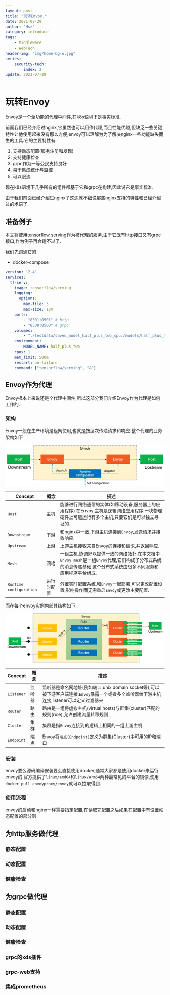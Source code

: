 ```yaml
---
layout: post
title: "玩转Envoy."
date: 2021-07-29
author: "Hsz"
category: introduce
tags:
    - Middleware
    - WebTech
header-img: "img/home-bg-o.jpg"
series:
    security-tech:
        index: 2
update: 2021-07-29
---
```

# 玩转Envoy

Envoy是一个全功能的代理中间件,在k8s语境下是事实标准.

<!--more-->

前面我们已经介绍过nginx,它虽然也可以用作代理,而且性能优越,但缺乏一些关键特性让他使用起来没有那么方便,envoy可以理解为为了解决nginx一些功能缺失而生的工具.它的主要特性有:

1. 支持动态配置(服务注册和发现)
2. 支持健康检查
3. grpc作为一等公民支持良好
4. 易于集成统计与监控
5. 可以限流

现在k8s语境下几乎所有的组件都基于它和grpc在构建,因此说它是事实标准.

由于我们前面已经介绍过nginx了这边就不细说那些nginx支持的特性和已经介绍过的术语了.

## 准备例子

本文将使用[tensorflow serving](https://github.com/tensorflow/serving)作为被代理的服务,由于它既有http接口又有grpc接口,作为例子再合适不过了.

我们先跑通它的

+ docker-compose

```yaml
version: '2.4'
services:
  tf-serv:
    image: tensorflow/serving
    logging:
      options:
        max-file: 3
        max-size: 10m
    ports:
        - "8501:8501" # http
        - "8500:8500" # grpc
    volumes:
        - "./testdata/saved_model_half_plus_two_cpu:/models/half_plus_two"
    environment:
        MODEL_NAME: half_plus_two
    cpus: 1
    mem_limit: 500m
    restart: on-failure
    command: ["tensorflow/serving", "&"]

```

## Envoy作为代理

Envoy根本上来说还是个代理中间件,所以这部分我们介绍Envoy作为代理是如何工作的.

### 架构

Envoy一般在生产环境是组网使用,也就是按层次传递请求和响应.整个代理的业务架构如下

![层次结构](../img/in-post/envoy/basic-concept.png)

| Concept                 | 概念       | 描述                                                                                                                                                           |
| ----------------------- | ---------- | -------------------------------------------------------------------------------------------------------------------------------------------------------------- |
| `Host`                  | 主机       | 能够进行网络通信的实体(如移动设备,服务器上的应用程序).在Envoy,主机是逻辑网络应用程序.一块物理硬件上可能运行有多个主机,只要它们是可以独立寻址的.                |
| `Downstream`            | 下游       | 和nginx中一致,下游主机连接到`Envoy`,发送请求并接收响应.                                                                                                        |
| `Upstream`              | 上游       | 上游主机接收来自Envoy的连接和请求,并返回响应.                                                                                                                  |
| `Mesh`                  | 网格       | 一组主机,协调好以提供一致的网络拓扑.在本文档中`Envoy mesh`是一组`Envoy`代理,它们构成了分布式系统的消息传递基础.这个分布式系统由很多不同服务和应用程序平台组成. |
| `Runtime configuration` | 运行时配置 | 外置实时配置系统,和`Envoy`一起部署.可以更改配置设置,影响操作而无需重启`Envoy`或更改主要配置.                                                                   |

而在每个envoy实例内部其结构如下:

![内部结构](../img/in-post/envoy/forward-concept.png)

| Concept    | 概念   | 描述                                                                                                                                        |
| ---------- | ------ | ------------------------------------------------------------------------------------------------------------------------------------------- |
| `Listener` | 监听器 | 监听器是命名网地址(例如端口,unix domain socket等),可以被下游客户端连接.`Envoy`暴露一个或者多个监听器给下游主机连接,listener可以定义过滤器来 |
| `Router`   | 路由   | 路由是一组将虚拟主机(virtual hosts)与群集(cluster)匹配的规则(rule),允许创建流量转移规则                                                     |
| `Cluster`  | 集群   | 集群是指`Envoy`连接到的逻辑上相同的一组上游主机                                                                                             |
| `Endpoint` | 端点   | Envoy将`端点(Endpoint)`定义为群集(Cluster)中可用的IP和端口                                                                                  |

### 安装

envoy要么源码编译安装要么直接使用docker,通常大家都是使用docker来运行envoy的.官方提供了`linux/amd64`和`linux/arm64`两种最常见的平台的镜像,使用`docker pull envoyproxy/envoy`就可以拉取得到.

### 使用流程

envoy的启动和nginx一样需要指定配置,在读取完配置之后如果在配置中有设置动态配置的部分则

## 为http服务做代理

### 静态配置

### 动态配置

### 健康检查

## 为grpc做代理

### 静态配置

### 动态配置

### 健康检查

### grpc的xds插件

### grpc-web支持

### 集成prometheus


<!-- ## Envoy的生产环境用法

Envoy在生产环境下一般是两种用法

1. 作为api网关
2. 作为Service Mesh的流量代理

### 作为API网关

什么是API网关?API网关主要功能是作为客户端访问的统一界面,并且可以管理API以确保流量安全.

API网关的主要好处之一是能够将后端系统的复杂性与客户端交互的外向API解耦.

以微服务场景举例,一个应用程序(application)可能由数十甚至数百个松散耦合的服务(service)组成,这些服务通过网络相互通信.通过将系统分解为微服务(基于业务功能的较小组件),开发团队可以比单体设计更快速地交付变更.

然而微服务架构的更大灵活性和敏捷性带来了更大的复杂性.每个服务可能用不同的语言或框架编写并通过API/RPC或消息协议与其他组件进行通信.这就是API网关的作用。API网关不是要求系统外的客户端直接与各种后端服务交互,而是在系统边缘添加一个API网关为外部客户提供一个统一的接入层,网关作为一个抽象层为整个应用提供面向外部的API端点,并掩盖了底层服务的复杂性

在后端和客户端之间有了这个抽象层又增加了一个好处:微服务架构的优势之一是各个团队可以快速,定期发布变更.然而当这些变化涉及到对API的定期更新时客户端可能很难保持更新.使用API网关可以让面向外部的API端点保持稳定,后端变化会影响到从网关到后端的连接而客户端保持不变(除非正在添加或删除功能).

此外对于从单体架构过渡到微服务的组织来说提供一致的面向客户端的接口可以使过渡过程更加顺利因为这样对前端来说是透明的,而后端的变化是隐藏的.

管理 API
API代理只是简单地路由请求和响应，而API网关则提供了围绕管理传入和传出流量的额外功能。网关还可以处理跨多个后端实例的服务发现和请求的负载均衡。在商业化API的情况下，客户根据请求的数量和/或频率付费，网关可以管理不同客户的速率限制。

API网关可以通过金丝雀发布来促进新功能的发布过程。网关将指定比例的传入请求路由到服务的新版本，使负责的团队能够监控问题，同时限制任何失败的影响。一旦团队有信心，流量就会切换到新版本。

网关的配置通常通过命令行界面或管理员API应用的策略进行管理，有些网关还提供管理GUI。

确保流量安全
作为您的应用程序的入口点，API网关的理想定位是确保传入请求的安全和保护您的系统。在网关上实施身份验证和授权可以防止恶意行为者获得对服务的访问，而节流请求的数量和维护白名单和/或黑名单可以降低分布式拒绝服务攻击的风险。API网关还可以管理客户端之间和系统内部的通信加密。

在网关处应用安全性，不仅可以减少潜在的攻击面，还可以确保策略的应用一致且高效。在微服务架构中，集中式管理比要求为每个服务实现相同的功能更有效率，因为要实现的话可能会使用不同的语言和框架。

何时需要使用 API 网关？
虽然API以各种形式存在了几十年，但在过去的10年里，API的数量有了巨大的增长，因为组织越来越多地采用API优先的开发方法。在构建产品时，不是将客户端如网站或基于GUI的应用程序与后端紧密耦合，然后构建和暴露API，以允许第三方与同一系统进行交互，而是专注于提供一个对外的API，该API将被内部和外部的所有客户消费。这样不仅效率更高，而且还能为系统提供更多的使用机会。

举个简单的例子，一家航空公司有一个管理航班时刻表和可用性的系统。同样的API可以被航空公司自己的网站和移动应用以及第三方旅行预订服务使用，无论是面向企业还是面向消费者。虽然API优先的方法避免了新功能发布时的重复工作，但通过网关提供API可避免客户因后端变化而受到不必要的影响，并允许航空公司监控和确保使用、管理性能和交易变现。例如，航空公司可能希望对来自第三方客户端的请求适用不同的速率限制，并根据交易数量收费。

虽然API网关位于后端和客户端之间的边界，但这并不意味着它们必须面向外部。网关的目的是为客户提供一个与系统交互的接口，这些客户端可以是内部的，也可以是外部的。

例如，如果一个组织有多个独立的内部系统，例如一个管理产品订单的系统和一个独立的财务系统，可能需要允许一个系统向另一个系统发出请求。订单管理系统边缘的API网关将允许财务系统请求有关订单的数据。该网关还可以支持一个客户端网络应用，供财务团队用户查看数据和生成报表（进而导致对订单系统的请求）。当然，也可以建立一个由这些功能和数据存储组成的单一系统；系统之间的边界应该在哪里，取决于业务需求和背景。

选择API网关时的考虑因素
在决定一个API网关是否能满足你的需求之前，了解网关不做什么很重要。在围绕微服务构建的系统中，通过网关进来的每个请求必须被路由到相关的服务。只有在后端服务之间已经存在网络和通信方法的情况下，网关才能路由这些请求。在同步通信或异步通信之间进行选择，是按服务实现还是使用服务网格，这都是系统设计的重要部分，是否需要API网关，如果需要，选择哪一个。

选择API网关时，要同时考虑你的架构和部署环境。它们现在是什么样子的，你期望它们如何发展？你可能会从头开始构建一个云原生系统，以便利用容器和自动可扩展性的优势，或者你可能会在内部托管系统，并计划随着系统的发展进行混合部署。一些API网关是为特定环境设计的，而另一些则提供了与您的应用程序一起发展的灵活性。

根据设计，在您的系统中添加一个API网关，会给所有传入和传出的流量增加一个跳转。因此，在为您的系统选择网关时，性能应该是一个关键的考虑因素。并非所有的网关都是一样的，通过网关发送请求所产生的额外延迟会对最终用户产生明显的影响。另一方面，一些网关允许您跟踪请求和响应时间。这些性能数据不仅可以帮助您优化系统，而且还可以在某些东西没有按照预期工作时提供指示。

使用API网关时的最佳实践
作为系统的单一入口和出口点，网关需要确保对系统的访问安全。确保用户在通过之前进行身份验证和请求授权，应用转换以确保响应中只包含必要的信息，以及速率限制和流量节流都可以在网关上实施。

网关作为系统的单一入口点，不应该出现单点故障。稳健可靠的设计是一个良好的开端，但根据系统的正常运行时间要求，您可能希望实现API网关的高可用性集群。有些网关要求为每个实例复制数据存储，从而增加了整体成本，而其他网关则支持单数据库和多数据库实现。

由于所有流量都流经网关，它们是监控流量和观察系统行为理想地点。选择一个能够收集指标、支持日志记录和跟踪并提供分析趋势的仪表板的网关，可以让您更深入地了解您的系统，并使您能够在症状出现时迅速对问题做出反应。 -->

<!-- ### 作为Service Mesh的流量代理

服务网格

#### Sidecar模式(挂件模式)

`Envoy`通常被用做Sidecar模式的组件,,我们可以将这种模式理解为挂载组件.一般一个`Envoy`实例会分为两种:




#### 数据平面与控制平面

数据平面指的是负责有条件地转换,转发以及观察进出服务实例的每个网络包,而控制平面则是控制数据平面的工具.

`Envoy`将自身定义为数据平面,并希望使用者可以通过控制平面(主要是xds接口协议)来为Envoy提供动态配置.
 -->

